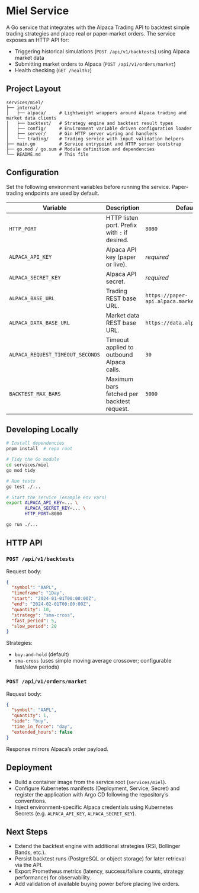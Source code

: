 # Miel Service

A Go service that integrates with the Alpaca Trading API to backtest simple trading strategies and place real or paper-market orders. The service exposes an HTTP API for:

- Triggering historical simulations (`POST /api/v1/backtests`) using Alpaca market data
- Submitting market orders to Alpaca (`POST /api/v1/orders/market`)
- Health checking (`GET /healthz`)

## Project Layout

```
services/miel/
├── internal/
│   ├── alpaca/     # Lightweight wrappers around Alpaca trading and market data clients
│   ├── backtest/   # Strategy engine and backtest result types
│   ├── config/     # Environment variable driven configuration loader
│   ├── server/     # Gin HTTP server wiring and handlers
│   └── trading/    # Trading service with input validation helpers
├── main.go         # Service entrypoint and HTTP server bootstrap
├── go.mod / go.sum # Module definition and dependencies
└── README.md       # This file
```

## Configuration

Set the following environment variables before running the service. Paper-trading endpoints are used by default.

| Variable | Description | Default |
| --- | --- | --- |
| `HTTP_PORT` | HTTP listen port. Prefix with `:` if desired. | `8080` |
| `ALPACA_API_KEY` | Alpaca API key (paper or live). | _required_ |
| `ALPACA_SECRET_KEY` | Alpaca API secret. | _required_ |
| `ALPACA_BASE_URL` | Trading REST base URL. | `https://paper-api.alpaca.markets` |
| `ALPACA_DATA_BASE_URL` | Market data REST base URL. | `https://data.alpaca.markets` |
| `ALPACA_REQUEST_TIMEOUT_SECONDS` | Timeout applied to outbound Alpaca calls. | `30` |
| `BACKTEST_MAX_BARS` | Maximum bars fetched per backtest request. | `5000` |

## Developing Locally

```bash
# Install dependencies
pnpm install  # repo root

# Tidy the Go module
cd services/miel
go mod tidy

# Run tests
go test ./...

# Start the service (example env vars)
export ALPACA_API_KEY=... \
       ALPACA_SECRET_KEY=... \
       HTTP_PORT=8080

go run ./...
```

## HTTP API

### `POST /api/v1/backtests`

Request body:

```json
{
  "symbol": "AAPL",
  "timeframe": "1Day",
  "start": "2024-01-01T00:00:00Z",
  "end": "2024-02-01T00:00:00Z",
  "quantity": 10,
  "strategy": "sma-cross",
  "fast_period": 5,
  "slow_period": 20
}
```

Strategies:

- `buy-and-hold` (default)
- `sma-cross` (uses simple moving average crossover; configurable fast/slow periods)

### `POST /api/v1/orders/market`

Request body:

```json
{
  "symbol": "AAPL",
  "quantity": 1,
  "side": "buy",
  "time_in_force": "day",
  "extended_hours": false
}
```

Response mirrors Alpaca’s order payload.

## Deployment

- Build a container image from the service root (`services/miel`).
- Configure Kubernetes manifests (Deployment, Service, Secret) and register the application with Argo CD following the repository’s conventions.
- Inject environment-specific Alpaca credentials using Kubernetes Secrets (e.g. `ALPACA_API_KEY`, `ALPACA_SECRET_KEY`).

## Next Steps

- Extend the backtest engine with additional strategies (RSI, Bollinger Bands, etc.).
- Persist backtest runs (PostgreSQL or object storage) for later retrieval via the API.
- Export Prometheus metrics (latency, success/failure counts, strategy performance) for observability.
- Add validation of available buying power before placing live orders.
